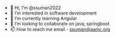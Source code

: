 - 👋 Hi, I’m @ssuman2022
- 👀 I’m interested in software development
- 🌱 I’m currently learning Angular
- 💞️ I’m looking to collaborate on java, springboot
- 📫 How to reach me email - ssuman@aamc.org

<!---
ssuman2022/ssuman2022 is a ✨ special ✨ repository because its `README.md` (this file) appears on your GitHub profile.
You can click the Preview link to take a look at your changes.
--->
